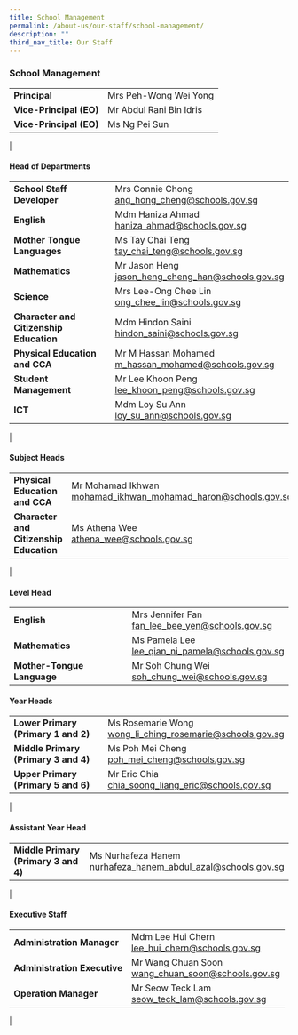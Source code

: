 ```yaml
---
title: School Management
permalink: /about-us/our-staff/school-management/
description: ""
third_nav_title: Our Staff
---
```

### **School Management**

|  |  |
|---|---|
| **Principal** | Mrs Peh-Wong Wei Yong |
| **Vice-Principal (EO)** | Mr Abdul Rani Bin Idris |
| **Vice-Principal (EO)** | Ms Ng Pei Sun |
|

#### **Head of Departments**

|  |  |
|---|---|
| **School Staff Developer** | Mrs Connie Chong<br>[ang_hong_cheng@schools.gov.sg](mailto:ang_hong_cheng@schools.gov.sg) |
| **English** | Mdm Haniza Ahmad<br>[haniza_ahmad@schools.gov.sg](mailto:haniza_ahmad@schools.gov.sg) |
| **Mother Tongue Languages** | Ms Tay Chai Teng<br>[tay_chai_teng@schools.gov.sg](mailto:tay_chai_teng@schools.gov.sg) |
| **Mathematics** | Mr Jason Heng<br>[jason_heng_cheng_han@schools.gov.sg](mailto:jason_heng_cheng_han@schools.gov.sg)  |
| **Science** | Mrs Lee-Ong Chee Lin<br>[ong_chee_lin@schools.gov.sg](mailto:ong_chee_lin@schools.gov.sg) |
| **Character and Citizenship Education** | Mdm Hindon Saini<br> [hindon_saini@schools.gov.sg](mailto:hindon_saini@schools.gov.sg) |
| **Physical Education and CCA** | Mr M Hassan Mohamed<br>[m_hassan_mohamed@schools.gov.sg](mailto:m_hassan_mohamed@schools.gov.sg) |
| **Student Management** |  Mr Lee Khoon Peng<br>[lee_khoon_peng@schools.gov.sg](mailto:lee_khoon_peng@schools.gov.sg) |
| **ICT** |  Mdm Loy Su Ann<br>[loy\_su\_ann@schools.gov.sg](mailto:loy_su_ann@schools.gov.sg) |
|

#### **Subject Heads**

|  |  |
|---|---|
| **Physical Education and CCA** | Mr Mohamad Ikhwan <br>[mohamad_ikhwan_mohamad_haron@schools.gov.sg](mailto:mohamad_ikhwan_mohamad_haron@schools.gov.sg) |
| **Character and Citizenship Education**  | Ms Athena Wee <br> [athena_wee@schools.gov.sg](mailto:athena_wee@schools.gov.sg) |
|

#### **Level Head**

|  |  |
|---|---|
| **English** | Mrs Jennifer Fan <br>[fan_lee_bee_yen@schools.gov.sg](mailto:fan_lee_bee_yen@schools.gov.sg) |
|  **Mathematics** | Ms Pamela Lee <br> [lee_qian_ni_pamela@schools.gov.sg](mailto:lee_qian_ni_pamela@schools.gov.sg)  |
|  **Mother-Tongue Language** | Mr Soh Chung Wei <br> [soh\_chung\_wei@schools.gov.sg](mailto:soh_chung_wei@schools.gov.sg)  |

#### **Year Heads**

|  |  |
|---|---|
| **Lower Primary (Primary 1 and 2)** | Ms Rosemarie Wong<br>[wong_li_ching_rosemarie@schools.gov.sg](mailto:wong_li_ching_rosemarie@schools.gov.sg) |
| **Middle Primary (Primary 3 and 4)** | Ms Poh Mei Cheng<br>[poh_mei_cheng@schools.gov.sg](mailto:poh_mei_cheng@schools.gov.sg)<br>
| **Upper Primary (Primary 5 and 6)** | Mr Eric Chia<br>[chia_soong_liang_eric@schools.gov.sg](mailto:chia_soong_liang_eric@schools.gov.sg) |
|

#### **Assistant Year Head**
|  |  |
|---|---|
| **Middle Primary (Primary 3 and 4)** | Ms Nurhafeza Hanem<br>[nurhafeza\_hanem\_abdul\_azal@schools.gov.sg](mailto:nurhafeza_hanem_abdul_azal@schools.gov.sg)|
|

#### **Executive Staff**

|  |  |
|---|---|
| **Administration Manager** | Mdm Lee Hui Chern<br>[lee_hui_chern@schools.gov.sg](mailto:lee_hui_chern@schools.gov.sg) |
| **Administration Executive** | Mr Wang Chuan Soon<br>[wang_chuan_soon@schools.gov.sg](mailto:wang_chuan_soon@schools.gov.sg) |
|  **Operation Manager** | Mr Seow Teck Lam<br>[seow_teck_lam@schools.gov.sg](mailto:seow_teck_lam@schools.gov.sg)  |
|